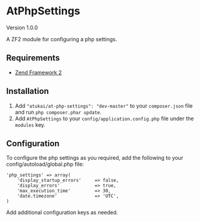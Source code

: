 # AtPhpSettings

Version 1.0.0

A ZF2 module for configuring a php settings.

## Requirements

* [Zend Framework 2](https://github.com/zendframework/zf2)


## Installation

 1. Add `"atukai/at-php-settings": "dev-master"` to your `composer.json` file and run `php composer.phar update`.
 2. Add `AtPhpSettings` to your `config/application.config.php` file under the `modules` key.

## Configuration

To configure the php settings as you required, add the following to your config/autoload/global.php file:

    'php_settings' => array(
        'display_startup_errors'     => false,
        'display_errors'             => true,
        'max_execution_time'         => 30,
        'date.timezone'              => 'UTC',
    )

Add additional configuration keys as needed.